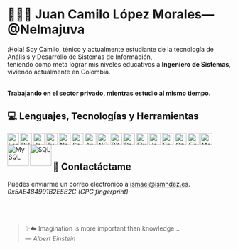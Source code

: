 # 👨🏻‍💻 Juan Camilo López Morales&mdash;@Nelmajuva

¡Hola! Soy Camilo, ténico y actualmente estudiante de la tecnología de Análisis y Desarrollo de Sistemas de Información,<br/>
teniendo cómo meta lograr mis niveles educativos a **Ingeniero de Sistemas**, viviendo actualmente en Colombia.<br/><br/>

**Trabajando en el sector privado, mientras estudio al mismo tiempo.**

## 💻 Lenguajes, Tecnologías y Herramientas
<img align="left" alt="Laravel" width="26px" src="https://upload.wikimedia.org/wikipedia/commons/thumb/9/9a/Laravel.svg/1200px-Laravel.svg.png" >
<img align="left" alt="PHP" width="26px" src="https://cdn3.iconfinder.com/data/icons/popular-services-brands/512/php-512.png" >
<img align="left" alt="JavaScript" width="26px" src="https://upload.wikimedia.org/wikipedia/commons/thumb/9/99/Unofficial_JavaScript_logo_2.svg/800px-Unofficial_JavaScript_logo_2.svg.png" >
<img align="left" alt="TypeScript" width="26px" src="https://upload.wikimedia.org/wikipedia/commons/4/4c/Typescript_logo_2020.svg" >
<img align="left" alt="Node.JS" width="26px" src="https://icons-for-free.com/iconfiles/png/512/install+javascript+js+node+npm+tools+icon-1320165731324625592.png" >
<img align="left" alt="Sockets" width="26px" src="https://cdn.worldvectorlogo.com/logos/socket-io.svg" >
<img align="left" alt="Angular" width="26px" src="https://upload.wikimedia.org/wikipedia/commons/thumb/c/cf/Angular_full_color_logo.svg/2048px-Angular_full_color_logo.svg.png" >
<img align="left" alt="NGRX" width="26px" src="https://ngrx.io/assets/images/badge.svg" >
<img align="left" alt="RXJS" width="26px" src="https://cdn.worldvectorlogo.com/logos/rxjs-1.svg" >
<img align="left" alt="Dart" width="26px" src="https://img.icons8.com/color/144/000000/dart.png">
<img align="left" alt="Flutter" width="26px" src="https://iconape.com/wp-content/files/yb/61798/svg/flutter-logo.svg" >
<img align="left" alt="Java" width="26px" src="https://cdn-icons-png.flaticon.com/512/226/226777.png" >
<img align="left" alt="Spring" width="26px" src="https://cdn.freebiesupply.com/logos/large/2x/spring-3-logo-png-transparent.png" >
<img align="left" alt="Git" width="26px" src="https://upload.wikimedia.org/wikipedia/commons/thumb/3/3f/Git_icon.svg/1024px-Git_icon.svg.png" >
<img align="left" alt="FireBase" width="26px" src="https://firebase.google.com/downloads/brand-guidelines/PNG/logo-logomark.png?hl=es-419" >
<img align="left" alt="MongoDB" width="26px" src="https://img.icons8.com/color/480/mongodb.png" >
<img align="left" alt="MySQL" width="48px" src="https://1000marcas.net/wp-content/uploads/2020/11/MySQL-logo.png">
<img align="left" alt="SQL" width="48px" src="https://www.abd.es/wp-content/uploads/2018/11/sql-server-logo.png">

<br />
<br />

## 📨 Contactáctame
Puedes enviarme un correo electrónico a <a href="mailto:ismael@ismhdez.es">ismael@ismhdez.es</a>.  
<i>0x5AE484991B2E5B2C (GPG fingerprint)</i>
<br />
<br />
<br />
<br />

> ✨☁️ Imagination is more important than knowledge...  
> *&mdash; Albert Einstein*
